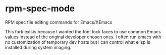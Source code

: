 rpm-spec-mode
=============

RPM spec file editing commands for Emacs/XEmacs

This fork exists because I wanted the font lock faces to use common Emacs
values instead of the original developer chosen ones. I often run emacs with
no customization of temporary dev hosts but I can control what elisp is
installed during system imaging.
